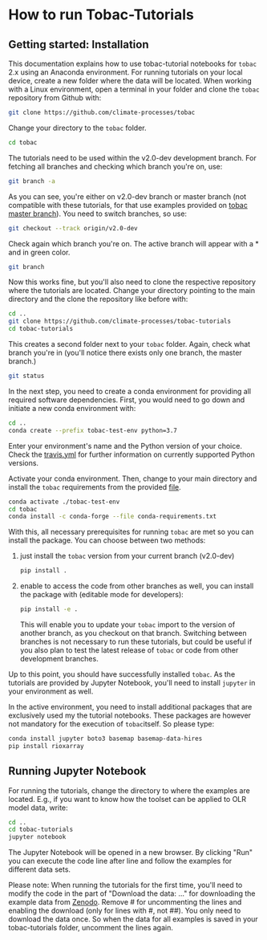 # How to run Tobac-Tutorials

## Getting started: Installation

This documentation explains how to use tobac-tutorial notebooks for `tobac` 2.x 
using an Anaconda environment. For running tutorials on your local device, create
a new folder where the data will be located. When working with a Linux environment, 
open a terminal in your folder and clone the `tobac` repository from Github with:

```bash
git clone https://github.com/climate-processes/tobac
```

Change your directory to the `tobac` folder.

```bash
cd tobac
```

The tutorials need to be used within the v2.0-dev development branch. For fetching 
all branches and checking which branch you're on, use:
 
```bash
git branch -a
```

As you can see, you're either on v2.0-dev branch or master branch (not compatible 
with these tutorials, for that use examples provided on [tobac master branch](https://github.com/climate-processes/tobac/tree/master/examples)). 
You need to switch branches, so use:

```bash
git checkout --track origin/v2.0-dev
```

Check again which branch you're on. The active branch will appear with a * and 
in green color.

```bash
git branch
```

Now this works fine, but you'll also need to clone the respective repository where 
the tutorials are located. Change your directory pointing to the main directory 
and the clone the repository like before with:

```bash
cd ..
git clone https://github.com/climate-processes/tobac-tutorials
cd tobac-tutorials
```

This creates a second folder next to your `tobac` folder. Again, check what branch 
you're in (you'll notice there exists only one branch, the master branch.)

```bash 
git status
```

In the next step, you need to create a conda environment for providing all required 
software dependencies. First, you would need to go down and initiate a new conda 
environment with:

```bash
cd ..
conda create --prefix tobac-test-env python=3.7
```

Enter your environment's name and the Python version of your choice. Check the 
[travis.yml](https://github.com/climate-processes/tobac/blob/v2.0-dev/.travis.yml) 
for further information on currently supported Python versions. 

Activate your conda environment. Then, change to your main directory and install 
the `tobac` requirements from the provided [file](https://github.com/climate-processes/tobac/blob/v2.0-dev/conda-requirements.txt).

```bash
conda activate ./tobac-test-env
cd tobac
conda install -c conda-forge --file conda-requirements.txt
```

With this, all necessary prerequisites for running `tobac` are met so you can 
install the package. You can choose between two methods:


1. just install the `tobac` version from your current branch (v2.0-dev)

   ```bash
   pip install .
   ```

2. enable to access the code from other branches as well, you can install the package with (editable mode for developers):

    ```bash
    pip install -e .
    ```

    This will enable you to update your `tobac` import to the version of another branch, as you checkout on that branch. Switching between branches is not necessary to run these tutorials, but could be useful if you also plan to test the latest release of `tobac` or code from other development branches.

Up to this point, you should have successfully installed `tobac`. As the tutorials 
are provided by Jupyter Notebook, you'll need to install `jupyter` in your 
environment as well. 

In the active environment, you need to install additional packages that are exclusively used my the tutorial notebooks. These packages are however not mandatory for the execution of `tobac`itself. So please type: 

```bash
conda install jupyter boto3 basemap basemap-data-hires
pip install rioxarray
```

## Running Jupyter Notebook

For running the tutorials, change the directory to where the examples are located. 
E.g., if you want to know how the toolset can be applied to OLR model data, write: 

```bash
cd ..
cd tobac-tutorials
jupyter notebook
```

The Jupyter Notebook will be opened in a new browser. By clicking "Run" you can 
execute the code line after line and follow the examples for different data sets.

Please note: When running the tutorials for the first time, you'll need to modify 
the code in the part of "Download the data: ..." for downloading the example data 
from [Zenodo](https://zenodo.org/). Remove # for uncommenting the lines and enabling 
the download (only for lines with #, not ##). You only need to download the data 
once. So when the data for all examples is saved in your tobac-tutorials folder, 
uncomment the lines again. 
